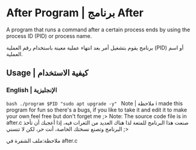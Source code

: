 # After Program | برنامج After

A program that runs a command after a certain process ends by using the process ID (PID) or process name.

برنامج يقوم بتشغيل أمر بعد انتهاء عملية معينة باستخدام رقم العملية (PID) أو اسم العملية.

## Usage | كيفية الاستخدام

### English | الإنجليزية
```bash ./program $PID "sudo apt upgrade -y" ```
Note | ملاحظة
i made this program for fun so there's a bugs, if you like to take it and edit it to make your own feel free but don't forget me ;>
 Note: The source code file is in after.c
صنعت هذا البرنامج للمتعة لذا هناك العديد من الثغرات فيه، إذا أعجبك أن تأخذ البرنامج وتصنع نسختك الخاصة، أنت حر، لكن لا تنسني ;>

 ملاحظة:ملف الشفرة في after.c

